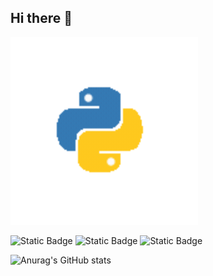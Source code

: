 ## Hi there 👋
<img src="https://github.com/Glazkov-Kostya/Glazkov-Kostya/blob/main/Animation%20-%201731857753996.gif" alt="The Unlimited" width="300">

![Static Badge](https://img.shields.io/badge/Python-3776AB?style=for-the-badge&logo=python&logoColor=white)
![Static Badge](https://img.shields.io/badge/PyCharm-000000.svg?&style=for-the-badge&logo=PyCharm&logoColor=white)
![Static Badge](https://img.shields.io/badge/Windows-0078D6?style=for-the-badge&logo=windows&logoColor=white)






![Anurag's GitHub stats](https://github-readme-stats.vercel.app/api?username=Glazkov-Kostya&show_icons=true&theme=radical)
